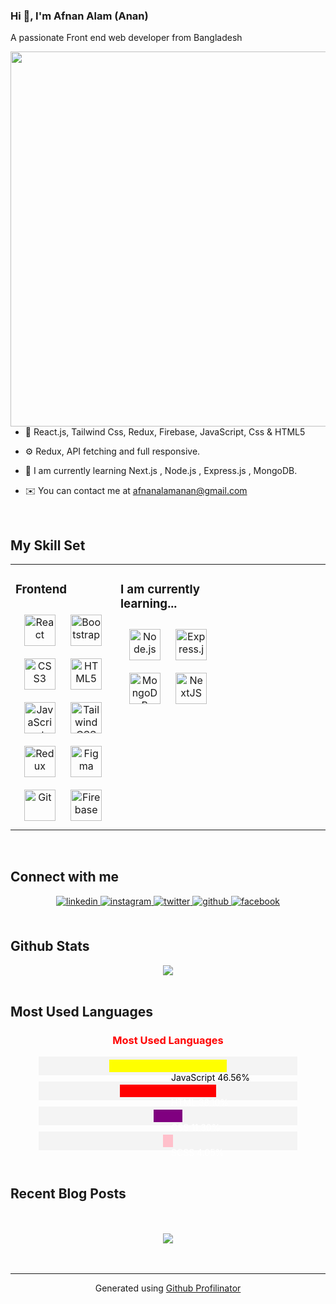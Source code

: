 ### **Hi 👋, I'm Afnan Alam (Anan)**
   A passionate Front end web developer from Bangladesh  
<div align="right">
<img src="" align="right" height="" width="600" />
</div>  

### <div align="center"></div>  

- 🌱 React.js, Tailwind Css, Redux, Firebase, JavaScript, Css & HTML5  

- ⚙️ Redux, API fetching and full responsive.  

- 📖 I am currently learning Next.js , Node.js , Express.js , MongoDB.  

- ✉️ You can contact me at afnanalamanan@gmail.com  

<br/>  

## My Skill Set  
<table><tr><td valign="top" width="33%">

### Frontend  
<div align="center">  
<a href="https://reactjs.org/" target="_blank"><img style="margin: 10px" src="https://profilinator.rishav.dev/skills-assets/react-original-wordmark.svg" alt="React" height="50" /></a>  
<a href="https://getbootstrap.com/docs/3.4/javascript/" target="_blank"><img style="margin: 10px" src="https://profilinator.rishav.dev/skills-assets/bootstrap-plain.svg" alt="Bootstrap" height="50" /></a>  
<a href="https://www.w3schools.com/css/" target="_blank"><img style="margin: 10px" src="https://profilinator.rishav.dev/skills-assets/css3-original-wordmark.svg" alt="CSS3" height="50" /></a>  
<a href="https://en.wikipedia.org/wiki/HTML5" target="_blank"><img style="margin: 10px" src="https://profilinator.rishav.dev/skills-assets/html5-original-wordmark.svg" alt="HTML5" height="50" /></a>  
<a href="https://www.javascript.com/" target="_blank"><img style="margin: 10px" src="https://profilinator.rishav.dev/skills-assets/javascript-original.svg" alt="JavaScript" height="50" /></a>  
<a href="https://www.tailwindcss.com/" target="_blank"><img style="margin: 10px" src="https://profilinator.rishav.dev/skills-assets/tailwindcss.svg" alt="Tailwind CSS" height="50" /></a>  
<a href="https://redux.js.org/" target="_blank"><img style="margin: 10px" src="https://profilinator.rishav.dev/skills-assets/redux-original.svg" alt="Redux" height="50" /></a>  
<a href="https://www.figma.com/" target="_blank"><img style="margin: 10px" src="https://profilinator.rishav.dev/skills-assets/figma-icon.svg" alt="Figma" height="50" /></a>  
<a href="https://github.com/" target="_blank"><img style="margin: 10px" src="https://profilinator.rishav.dev/skills-assets/git-scm-icon.svg" alt="Git" height="50" /></a>  
<a href="https://firebase.google.com/" target="_blank"><img style="margin: 10px" src="https://profilinator.rishav.dev/skills-assets/firebase.png" alt="Firebase" height="50" /></a>  
</div>

</td><td valign="top" width="33%">

### I am currently learning...
<div align="center">  
<a href="https://nodejs.org/" target="_blank"><img style="margin: 10px" src="https://profilinator.rishav.dev/skills-assets/nodejs-original-wordmark.svg" alt="Node.js" height="50" /></a>  
<a href="https://expressjs.com/" target="_blank"><img style="margin: 10px" src="https://profilinator.rishav.dev/skills-assets/express-original-wordmark.svg" alt="Express.js" height="50" /></a>  
<a href="https://www.mongodb.com/" target="_blank"><img style="margin: 10px" src="https://profilinator.rishav.dev/skills-assets/mongodb-original-wordmark.svg" alt="MongoDB" height="50" /></a>  
<a href="https://nextjs.org/" target="_blank"><img style="margin: 10px" src="https://profilinator.rishav.dev/skills-assets/nextjs.png" alt="NextJS" height="50" /></a>  
</div>

</td><td valign="top" width="33%">

</td></tr></table>  

<br/>  

## Connect with me  
<div align="center">
<a href="https://linkedin.com/in/afnan-alam-anan-608552339/" target="_blank">
<img src=https://img.shields.io/badge/linkedin-%231E77B5.svg?&style=for-the-badge&logo=linkedin&logoColor=white alt=linkedin style="margin-bottom: 5px;" />
</a>
<a href="https://instagram.com/afnan_alam_99" target="_blank">
<img src=https://img.shields.io/badge/instagram-%23000000.svg?&style=for-the-badge&logo=instagram&logoColor=white alt=instagram style="margin-bottom: 5px;" />
</a>
<a href="https://twitter.com/afnan_alam_99" target="_blank">
<img src=https://img.shields.io/badge/twitter-%2300acee.svg?&style=for-the-badge&logo=twitter&logoColor=white alt=twitter style="margin-bottom: 5px;" />
</a>
<a href="https://github.com/imafnan" target="_blank">
<img src=https://img.shields.io/badge/github-%2324292e.svg?&style=for-the-badge&logo=github&logoColor=white alt=github style="margin-bottom: 5px;" />
</a>
<a href="https://www.facebook.com/profile.php?id=100075081511990&rdid=x0foXAs1aw1dY8rO&share_url=https%3A%2F%2Fwww.facebook.com%2Fshare%2F1C4WYWP8PP%2F#" target="_blank">
<img src=https://img.shields.io/badge/facebook-%232E87FB.svg?&style=for-the-badge&logo=facebook&logoColor=white alt=facebook style="margin-bottom: 5px;" />
</a>  
</div>  

<br/>  

## Github Stats  
<div align="center"><img src="https://github-readme-stats.vercel.app/api?username=imafnan&show_icons=true&count_private=true&hide_border=true" align="center" /></div>  

<br/>  

## Most Used Languages  
<div align="center">
    <h3 style="color:red">Most Used Languages</h3>
    <div style="width: 80%; margin: 10px 0; padding: 5px; background-color: #f4f4f4;">
        <div style="height: 20px; width: 46.56%; background-color: yellow;"></div>
        <span style="position: absolute; margin-left: 5px; color: black;">JavaScript 46.56%</span>
    </div>
    <div style="width: 80%; margin: 10px 0; padding: 5px; background-color: #f4f4f4;">
        <div style="height: 20px; width: 38.10%; background-color: red;"></div>
        <span style="position: absolute; margin-left: 5px; color: white;">HTML 38.10%</span>
    </div>
    <div style="width: 80%; margin: 10px 0; padding: 5px; background-color: #f4f4f4;">
        <div style="height: 20px; width: 11.30%; background-color: purple;"></div>
        <span style="position: absolute; margin-left: 5px; color: white;">CSS 11.30%</span>
    </div>
    <div style="width: 80%; margin: 10px 0; padding: 5px; background-color: #f4f4f4;">
        <div style="height: 20px; width: 4.05%; background-color: pink;"></div>
        <span style="position: absolute; margin-left: 5px; color: white;">SCSS 4.05%</span>
    </div>
</div>  

<br/>  

## Recent Blog Posts  

<br/>  

<br/>  

<div align="center">
<img src="https://komarev.com/ghpvc/?username=imafnan&&style=flat-square" align="center" />
</div>  

<br/>  

<br />

----  
<div align="center">Generated using <a href="https://profilinator.rishav.dev/" target="_blank">Github Profilinator</a></div>
